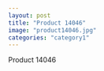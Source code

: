 ```yaml
---
layout: post
title: "Product 14046"
image: "product14046.jpg"
categories: "category1"
---
```

Product 14046
